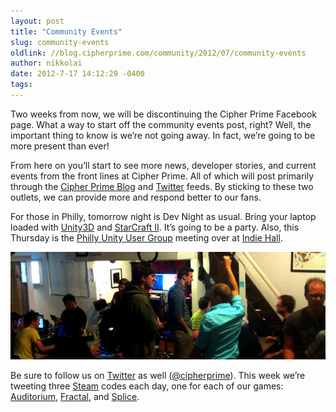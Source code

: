 ```yaml
---
layout: post
title: "Community Events"
slug: community-events
oldlink: //blog.cipherprime.com/community/2012/07/community-events
author: nikkolai
date: 2012-7-17 14:12:29 -0400
tags: 
---
```


Two weeks from now, we will be discontinuing the Cipher Prime Facebook page. What a way to start off the community events post, right? Well, the important thing to know is we’re not going away. In fact, we’re going to be more present than ever!

From here on you’ll start to see more news, developer stories, and current events from the front lines at Cipher Prime. All of which will post primarily through the [Cipher Prime Blog](http://blog.cipherprime.com/) and [Twitter](http://twitter.com/cipherprime) feeds. By sticking to these two outlets, we can provide more and respond better to our fans.

For those in Philly, tomorrow night is Dev Night as usual. Bring your laptop loaded with [Unity3D](http://unity3d.com/) and [StarCraft II](http://us.battle.net/sc2/en/). It’s going to be a party. Also, this Thursday is the [Philly Unity User Group](http://phillyunity.org/) meeting over at [Indie Hall](http://indyhall.org/).

![](/img/blog/devnight.png "devnight")

Be sure to follow us on [Twitter](http://twitter.com/cipherprime) as well ([@cipherprime](http://twitter.com/cipherprime)). This week we’re tweeting three [Steam](http://store.steampowered.com/) codes each day, one for each of our games: [Auditorium](http://store.steampowered.com/app/205870/), [Fractal](http://store.steampowered.com/app/61310/), and [Splice](http://store.steampowered.com/app/209790/).
